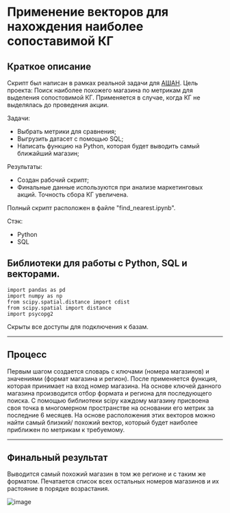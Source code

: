 # Применение векторов для нахождения наиболее сопоставимой КГ

## Краткое описание
Скрипт был написан в рамках реальной задачи для [АШАН](https://www.auchan.ru/).
Цель проекта: Поиск наиболее похожего магазина по метрикам для выделения сопостовимой КГ. Применяется в случае, когда КГ не выделялась до проведения акции.

Задачи:
- Выбрать метрики для сравнения;
- Выгрузить датасет с помощью SQL;
- Написать функцию на Python, которая будет выводить самый ближайший магазин;

Результаты:
- Создан рабочий скрипт;
- Финальные данные используются при анализе маркетинговых акций. Точность сбора КГ увеличена.

Полный скрипт расположен в файле "find_nearest.ipynb".

Стэк:

- Python
- SQL

## Библиотеки для работы с Python, SQL и векторами.

```
import pandas as pd
import numpy as np
from scipy.spatial.distance import cdist
from scipy.spatial import distance
import psycopg2 
```

Скрыты все доступы для подключения к базам.
_________________________________
## Процесс

Первым шагом создается словарь с ключами (номера магазинов) и значениями (формат магазина и регион).
После применяется функция, которая принимает на вход номер магазина. На основе ключей данного магазина производится отбор формата и региона для последующего поиска.
С помощью библиотеки scipy каждому магазину присвоена своя точка в многомерном пространстве на основании его метрик за последние 6 месяцев. На основе расположения этих векторов можно найти самый близкий/ похожий вектор, который будет наиболее приближен по метрикам к требуемому.

_________________________________

## Финальный результат

Выводится самый похожий магазин в том же регионе и с таким же форматом.
Печатается список всех остальных номеров магазинов и их растояние в порядке возрастания.

![image](https://github.com/AlenaLes/vector-comparison/assets/100629361/70797cbc-b0a2-497b-841c-5b2d8d5f3743)
